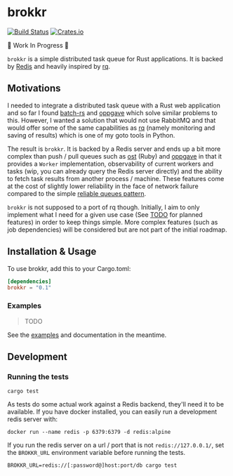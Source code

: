 brokkr
======

[![Build Status](https://travis-ci.org/lirsacc/brokkr.svg?branch=master)](https://travis-ci.org/lirsacc/brokkr)
[![Crates.io](https://img.shields.io/crates/v/brokkr.svg)](https://crates.io/crates/brokkr)


:construction: Work In Progress :construction:

`brokkr` is a simple distributed task queue for Rust applications. It is backed by [Redis](https://redis.io/) and heavily inspired by [rq](http://python-rq.org/).

Motivations
-----------

I needed to integrate a distributed task queue with a Rust web application and so far I found [batch-rs](https://github.com/kureuil/batch-rs) and [oppgave](https://github.com/badboy/oppgave) which solve similar problems to this. However, I wanted a solution that would not use RabbitMQ and that would offer some of the same capabilities as [rq](http://python-rq.org/) (namely monitoring and saving of results) which is one of my goto tools in Python.

The result is `brokkr`. It is backed by a Redis server and ends up a bit more complex than push / pull queues such as [ost](https://github.com/soveran/ost) (Ruby) and [oppgave](https://github.com/badboy/oppgave) in that it provides a `Worker` implementation, observability of current workers and tasks (wip, you can already query the Redis server directly) and the ability to fetch task results from another process / machine. These features come at the cost of slightly lower reliability in the face of network failure compared to the simple [reliable queues pattern](https://redis.io/commands/rpoplpush).

`brokkr` is not supposed to a port of rq though. Initially, I aim to only implement what I need for a given use case (See [TODO](./TODO.md) for planned features) in order to keep things simple. More complex features (such as job dependencies) will be considered but are not part of the initial roadmap.

Installation & Usage
--------------------

To use brokkr, add this to your Cargo.toml:

```toml
[dependencies]
brokkr = "0.1"
```

### Examples

> TODO

See the [examples](./examples) and documentation in the meantime.


Development
-----------

### Running the tests

```
cargo test
```

As tests do some actual work against a Redis backend, they'll need it to be available. If you have docker installed, you can easily run a development redis server with:

```
docker run --name redis -p 6379:6379 -d redis:alpine
```

If you run the redis server on a url / port that is not `redis://127.0.0.1/`, set the `BROKKR_URL` environment variable before running the tests.

```
BROKKR_URL=redis://[:password@]host:port/db cargo test
```
